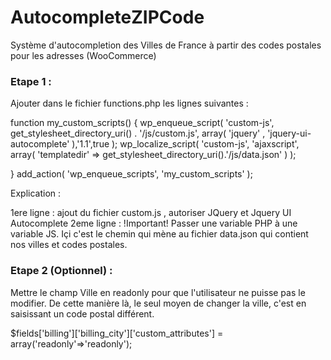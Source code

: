 # AutocompleteZIPCode
Système d'autocompletion des Villes de France à partir des codes postales pour les adresses (WooCommerce)

<h3>Etape 1 :</h3> 

Ajouter dans le fichier functions.php les lignes suivantes :

function my_custom_scripts() {
    wp_enqueue_script( 'custom-js', get_stylesheet_directory_uri() . '/js/custom.js', array( 'jquery' , 'jquery-ui-autocomplete' ),'1.1',true );
    wp_localize_script( 'custom-js', 'ajaxscript', array( 'templatedir' => get_stylesheet_directory_uri().'/js/data.json' ) );

}
add_action( 'wp_enqueue_scripts', 'my_custom_scripts' );

Explication :

1ere ligne : ajout du fichier custom.js , autoriser JQuery et Jquery UI Autocomplete
2eme ligne : !Important! Passer une variable PHP à une variable JS. Içi c'est le chemin qui mène au fichier data.json qui contient nos villes et codes postales. 

<h3>Etape 2 (Optionnel) :</h3>

Mettre le champ Ville en readonly pour que l'utilisateur ne puisse pas le modifier. De cette manière là, le seul moyen de changer la ville, c'est en saisissant un code postal différent.

$fields['billing']['billing_city']['custom_attributes'] = array('readonly'=>'readonly');
